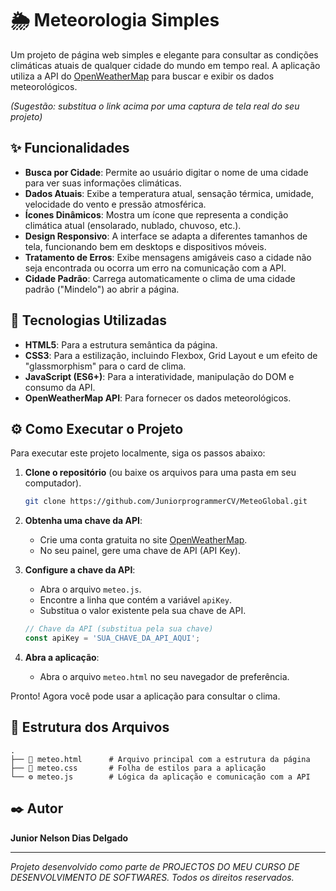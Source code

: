 # 🌦️ Meteorologia Simples

Um projeto de página web simples e elegante para consultar as condições climáticas atuais de qualquer cidade do mundo em tempo real. A aplicação utiliza a API do [OpenWeatherMap](https://openweathermap.org/api) para buscar e exibir os dados meteorológicos.

 
*(Sugestão: substitua o link acima por uma captura de tela real do seu projeto)*

## ✨ Funcionalidades

- **Busca por Cidade**: Permite ao usuário digitar o nome de uma cidade para ver suas informações climáticas.
- **Dados Atuais**: Exibe a temperatura atual, sensação térmica, umidade, velocidade do vento e pressão atmosférica.
- **Ícones Dinâmicos**: Mostra um ícone que representa a condição climática atual (ensolarado, nublado, chuvoso, etc.).
- **Design Responsivo**: A interface se adapta a diferentes tamanhos de tela, funcionando bem em desktops e dispositivos móveis.
- **Tratamento de Erros**: Exibe mensagens amigáveis caso a cidade não seja encontrada ou ocorra um erro na comunicação com a API.
- **Cidade Padrão**: Carrega automaticamente o clima de uma cidade padrão ("Mindelo") ao abrir a página.

## 🚀 Tecnologias Utilizadas

- **HTML5**: Para a estrutura semântica da página.
- **CSS3**: Para a estilização, incluindo Flexbox, Grid Layout e um efeito de "glassmorphism" para o card de clima.
- **JavaScript (ES6+)**: Para a interatividade, manipulação do DOM e consumo da API.
- **OpenWeatherMap API**: Para fornecer os dados meteorológicos.

## ⚙️ Como Executar o Projeto

Para executar este projeto localmente, siga os passos abaixo:

1.  **Clone o repositório** (ou baixe os arquivos para uma pasta em seu computador).
    ```bash
    git clone https://github.com/JuniorprogrammerCV/MeteoGlobal.git
    ```

2.  **Obtenha uma chave da API**:
    - Crie uma conta gratuita no site [OpenWeatherMap](https://openweathermap.org/api).
    - No seu painel, gere uma chave de API (API Key).

3.  **Configure a chave da API**:
    - Abra o arquivo `meteo.js`.
    - Encontre a linha que contém a variável `apiKey`.
    - Substitua o valor existente pela sua chave de API.
    ```javascript
    // Chave da API (substitua pela sua chave)
    const apiKey = 'SUA_CHAVE_DA_API_AQUI'; 
    ```

4.  **Abra a aplicação**:
    - Abra o arquivo `meteo.html` no seu navegador de preferência.

Pronto! Agora você pode usar a aplicação para consultar o clima.

## 📂 Estrutura dos Arquivos

```
.
├── 📄 meteo.html      # Arquivo principal com a estrutura da página
├── 🎨 meteo.css       # Folha de estilos para a aplicação
└── ⚙️ meteo.js        # Lógica da aplicação e comunicação com a API
```

## ✒️ Autor

**Junior Nelson Dias Delgado**

---
*Projeto desenvolvido como parte de PROJECTOS DO MEU CURSO DE DESENVOLVIMENTO DE SOFTWARES.
Todos os direitos reservados.*
